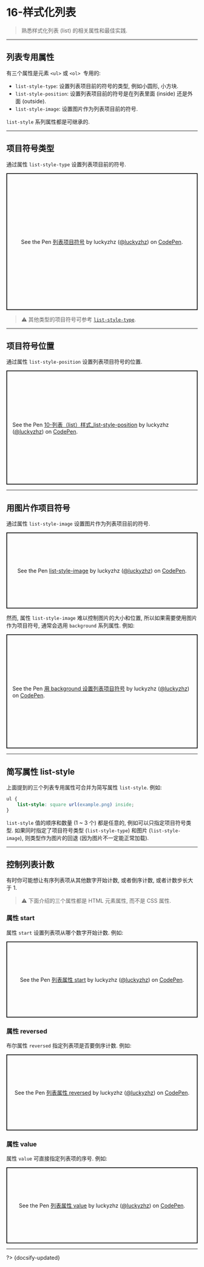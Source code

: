 # 16-样式化列表

> 熟悉样式化列表 (list) 的相关属性和最佳实践.

---

## 列表专用属性

有三个属性是元素 `<ul>` 或 `<ol> `专用的:

- `list-style-type`: 设置列表项目前的符号的类型, 例如小圆形, 小方块.
- `list-style-position`: 设置列表项目前的符号是在列表里面 (inside) 还是外面 (outside).
- `list-style-image`: 设置图片作为列表项目前的符号.

`list-style` 系列属性都是可继承的.

---

## 项目符号类型

通过属性 `list-style-type` 设置列表项目前的符号.

<p class="codepen" data-height="360" data-default-tab="html,result" data-slug-hash="OJqYxEV" data-editable="true" data-user="luckyzhz" style="height: 360px; box-sizing: border-box; display: flex; align-items: center; justify-content: center; border: 2px solid; margin: 1em 0; padding: 1em;">
  <span>See the Pen <a href="https://codepen.io/luckyzhz/pen/OJqYxEV">
  列表项目符号</a> by luckyzhz (<a href="https://codepen.io/luckyzhz">@luckyzhz</a>)
  on <a href="https://codepen.io">CodePen</a>.</span>
</p>
<script async src="https://cpwebassets.codepen.io/assets/embed/ei.js"></script>

> ⚠️ 其他类型的项目符号可参考 [`list-style-type`](https://developer.mozilla.org/zh-CN/docs/Web/CSS/list-style-type).

---

## 项目符号位置

通过属性 `list-style-position` 设置列表项目符号的位置.

<p class="codepen" data-height="300" data-default-tab="html,result" data-slug-hash="bGZyYRr" data-editable="true" data-user="luckyzhz" style="height: 300px; box-sizing: border-box; display: flex; align-items: center; justify-content: center; border: 2px solid; margin: 1em 0; padding: 1em;">
  <span>See the Pen <a href="https://codepen.io/luckyzhz/pen/bGZyYRr">
  10-列表（list）样式_list-style-position</a> by luckyzhz (<a href="https://codepen.io/luckyzhz">@luckyzhz</a>)
  on <a href="https://codepen.io">CodePen</a>.</span>
</p>
<script async src="https://cpwebassets.codepen.io/assets/embed/ei.js"></script>

---

## 用图片作项目符号

通过属性 `list-style-image` 设置图片作为列表项目前的符号.

<p class="codepen" data-height="200" data-default-tab="html,result" data-slug-hash="MWEYrwy" data-editable="true" data-user="luckyzhz" style="height: 200px; box-sizing: border-box; display: flex; align-items: center; justify-content: center; border: 2px solid; margin: 1em 0; padding: 1em;">
  <span>See the Pen <a href="https://codepen.io/luckyzhz/pen/MWEYrwy">
  list-style-image</a> by luckyzhz (<a href="https://codepen.io/luckyzhz">@luckyzhz</a>)
  on <a href="https://codepen.io">CodePen</a>.</span>
</p>
<script async src="https://cpwebassets.codepen.io/assets/embed/ei.js"></script>

然而, 属性 `list-style-image` 难以控制图片的大小和位置, 所以如果需要使用图片作为项目符号, 通常会选用 `background` 系列属性. 例如:

<p class="codepen" data-height="300" data-default-tab="html,result" data-slug-hash="oNVRoXr" data-editable="true" data-user="luckyzhz" style="height: 300px; box-sizing: border-box; display: flex; align-items: center; justify-content: center; border: 2px solid; margin: 1em 0; padding: 1em;">
  <span>See the Pen <a href="https://codepen.io/luckyzhz/pen/oNVRoXr">
  用 background 设置列表项目符号</a> by luckyzhz (<a href="https://codepen.io/luckyzhz">@luckyzhz</a>)
  on <a href="https://codepen.io">CodePen</a>.</span>
</p>
<script async src="https://cpwebassets.codepen.io/assets/embed/ei.js"></script>

---

## 简写属性 list-style

上面提到的三个列表专用属性可合并为简写属性 `list-style`. 例如:

```css
ul {
    list-style: square url(example.png) inside;
}
```

`list-style` 值的顺序和数量 (1 ~ 3 个) 都是任意的, 例如可以只指定项目符号类型. 如果同时指定了项目符号类型 (`list-style-type`) 和图片 (`list-style-image`), 则类型作为图片的回退 (因为图片不一定能正常加载).

---

## 控制列表计数

有时你可能想让有序列表项从其他数字开始计数, 或者倒序计数, 或者计数步长大于 1.

> ⚠️ 下面介绍的三个属性都是 HTML 元素属性, 而不是 CSS 属性.

### 属性 start

属性 `start` 设置列表项从哪个数字开始计数. 例如:

<p class="codepen" data-height="200" data-default-tab="html,result" data-slug-hash="bGZPREw" data-editable="true" data-user="luckyzhz" style="height: 200px; box-sizing: border-box; display: flex; align-items: center; justify-content: center; border: 2px solid; margin: 1em 0; padding: 1em;">
  <span>See the Pen <a href="https://codepen.io/luckyzhz/pen/bGZPREw">
  列表属性 start</a> by luckyzhz (<a href="https://codepen.io/luckyzhz">@luckyzhz</a>)
  on <a href="https://codepen.io">CodePen</a>.</span>
</p>
<script async src="https://cpwebassets.codepen.io/assets/embed/ei.js"></script>

### 属性 reversed

布尔属性 `reversed` 指定列表项是否要倒序计数. 例如:

<p class="codepen" data-height="200" data-default-tab="html,result" data-slug-hash="PoLrjNP" data-editable="true" data-user="luckyzhz" style="height: 200px; box-sizing: border-box; display: flex; align-items: center; justify-content: center; border: 2px solid; margin: 1em 0; padding: 1em;">
  <span>See the Pen <a href="https://codepen.io/luckyzhz/pen/PoLrjNP">
  列表属性 reversed</a> by luckyzhz (<a href="https://codepen.io/luckyzhz">@luckyzhz</a>)
  on <a href="https://codepen.io">CodePen</a>.</span>
</p>
<script async src="https://cpwebassets.codepen.io/assets/embed/ei.js"></script>

### 属性 value

属性 `value` 可直接指定列表项的序号. 例如:

<p class="codepen" data-height="200" data-default-tab="html,result" data-slug-hash="mdoZwEy" data-editable="true" data-user="luckyzhz" style="height: 200px; box-sizing: border-box; display: flex; align-items: center; justify-content: center; border: 2px solid; margin: 1em 0; padding: 1em;">
  <span>See the Pen <a href="https://codepen.io/luckyzhz/pen/mdoZwEy">
  列表属性 value</a> by luckyzhz (<a href="https://codepen.io/luckyzhz">@luckyzhz</a>)
  on <a href="https://codepen.io">CodePen</a>.</span>
</p>
<script async src="https://cpwebassets.codepen.io/assets/embed/ei.js"></script>



---

?> {docsify-updated}